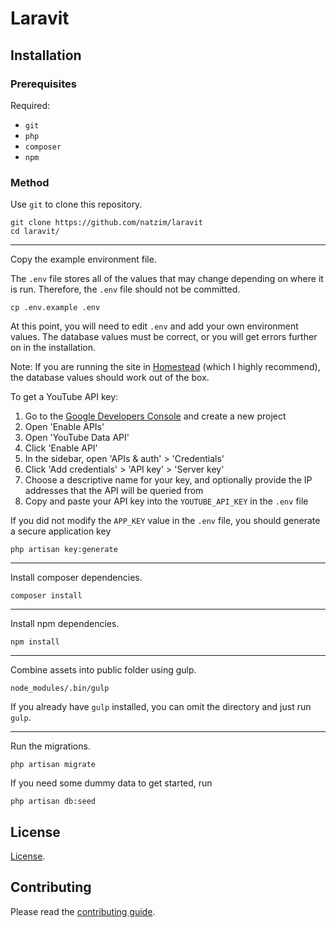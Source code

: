 # Laravit

## Installation

### Prerequisites

Required:

- `git`
- `php`
- `composer`
- `npm`

### Method

Use `git` to clone this repository.

```
git clone https://github.com/natzim/laravit
cd laravit/
```

---

Copy the example environment file.

The `.env` file stores all of the values that may change depending on where it is run. Therefore, the `.env` file should
not be committed.

```
cp .env.example .env
```

At this point, you will need to edit `.env` and add your own environment values. The database values must be correct, or
you will get errors further on in the installation.

Note: If you are running the site in [Homestead](http://laravel.com/docs/5.1/homestead) (which I highly recommend), the
database values should work out of the box.

To get a YouTube API key:

1. Go to the [Google Developers Console](https://console.developers.google.com/project) and create a new project
2. Open 'Enable APIs'
3. Open 'YouTube Data API'
4. Click 'Enable API'
5. In the sidebar, open 'APIs & auth' > 'Credentials'
6. Click 'Add credentials' > 'API key' > 'Server key'
7. Choose a descriptive name for your key, and optionally provide the IP addresses that the API will be queried from
8. Copy and paste your API key into the `YOUTUBE_API_KEY` in the `.env` file

If you did not modify the `APP_KEY` value in the `.env` file, you should generate a secure application key

```
php artisan key:generate
```

---

Install composer dependencies.

```
composer install
```

---

Install npm dependencies.

```
npm install
```

---

Combine assets into public folder using gulp.

```
node_modules/.bin/gulp
```

If you already have `gulp` installed, you can omit the directory and just run `gulp`.

---

Run the migrations.

```
php artisan migrate
```

If you need some dummy data to get started, run

```
php artisan db:seed
```

## License

[License](LICENSE.md).

## Contributing

Please read the [contributing guide](CONTRIBUTING.md).

